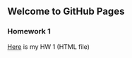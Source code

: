 ## Welcome to GitHub Pages


### Homework 1
[Here](https://bu-ie-360.github.io/spring22-isaidbahceci/HW1.html) is my HW 1 (HTML file)


